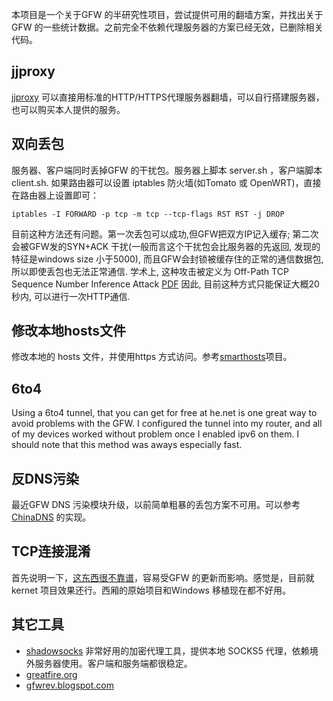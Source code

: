 本项目是一个关于GFW 的半研究性项目，尝试提供可用的翻墙方案，并找出关于GFW 的一些统计数据。之前完全不依赖代理服务器的方案已经无效，已删除相关代码。

jjproxy
-------
[jjproxy](https://github.com/liruqi/jjproxy) 可以直接用标准的HTTP/HTTPS代理服务器翻墙，可以自行搭建服务器，也可以购买本人提供的服务。

双向丢包
--------
服务器、客户端同时丢掉GFW 的干扰包。服务器上脚本 server.sh ，客户端脚本 client.sh. 如果路由器可以设置 iptables 防火墙(如Tomato 或 OpenWRT)，直接在路由器上设置即可：

    iptables -I FORWARD -p tcp -m tcp --tcp-flags RST RST -j DROP
    
目前这种方法还有问题。第一次丢包可以成功,但GFW把双方IP记入缓存; 第二次会被GFW发的SYN+ACK 干扰(一般而言这个干扰包会比服务器的先返回, 发现的特征是windows size 小于5000), 而且GFW会封锁被缓存住的正常的通信数据包,所以即使丢包也无法正常通信.
学术上, 这种攻击被定义为 Off-Path TCP Sequence Number Inference Attack [PDF](http://web.eecs.umich.edu/~zhiyunq/pub/oakland12_TCP_sequence_number_inference.pdf)
因此, 目前这种方式只能保证大概20秒内, 可以进行一次HTTP通信.

修改本地hosts文件
----------------
修改本地的 hosts 文件，并使用https 方式访问。参考[smarthosts](http://code.google.com/p/smarthosts/)项目。

6to4
----
Using a 6to4 tunnel, that you can get for free at he.net is one great way to avoid problems with the GFW. I configured the tunnel into my router, and all of my devices worked without  problem once I enabled ipv6 on them. I should note that this method was aways especially fast. 

反DNS污染
---------
最近GFW DNS 污染模块升级，以前简单粗暴的丢包方案不可用。可以参考 [ChinaDNS](https://github.com/clowwindy/ChinaDNS) 的实现。

TCP连接混淆
-----------
首先说明一下，[这东西很不靠谱](http://gfwrev.blogspot.com/2010/03/gfw.html)，容易受GFW 的更新而影响。感觉是，目前就kernet 项目效果还行。西厢的原始项目和Windows 移植现在都不好用。

其它工具
--------
* [shadowsocks](https://github.com/clowwindy/shadowsocks) 非常好用的加密代理工具，提供本地 SOCKS5 代理，依赖境外服务器使用。客户端和服务端都很稳定。
* [greatfire.org](https://greatfire.org/)
* [gfwrev.blogspot.com](http://gfwrev.blogspot.com/)
